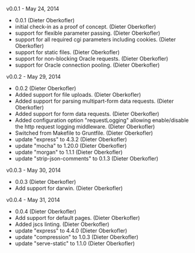 v0.0.1 - May 24, 2014

* 0.0.1 (Dieter Oberkofler)
* initial check-in as a proof of concept. (Dieter Oberkofler)
* support for flexible parameter passing. (Dieter Oberkofler)
* support for all required cgi parameters including cookies. (Dieter Oberkofler)
* support for static files. (Dieter Oberkofler)
* support for non-blocking Oracle requests. (Dieter Oberkofler)
* support for Oracle connection pooling. (Dieter Oberkofler)

v0.0.2 - May 29, 2014

* 0.0.2 (Dieter Oberkofler)
* Added support for file uploads. (Dieter Oberkofler)
* Added support for parsing multipart-form data requests. (Dieter Oberkofler)
* Added support for form data requests. (Dieter Oberkofler)
* Added configuration option "requestLogging" allowing enable/disable the http request logging middleware. (Dieter Oberkofler)
* Switched from Makefile to Gruntfile. (Dieter Oberkofler)
* update "express" to 4.3.2 (Dieter Oberkofler)
* update "mocha" to 1.20.0 (Dieter Oberkofler)
* update "morgan" to 1.1.1 (Dieter Oberkofler)
* update "strip-json-comments" to 0.1.3 (Dieter Oberkofler)

v0.0.3 - May 30, 2014

* 0.0.3 (Dieter Oberkofler)
* Add support for darwin. (Dieter Oberkofler)

v0.0.4 - May 31, 2014

* 0.0.4 (Dieter Oberkofler)
* Add support for default pages. (Dieter Oberkofler)
* Added jscs linting. (Dieter Oberkofler)
* update "express" to 4.4.0 (Dieter Oberkofler)
* update "compression" to 1.0.3 (Dieter Oberkofler)
* update "serve-static" to 1.1.0 (Dieter Oberkofler)
